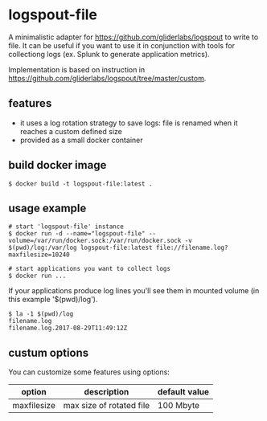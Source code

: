 # logspout-file
A minimalistic adapter for https://github.com/gliderlabs/logspout to write to file.
It can be useful if you want to use it in conjunction with tools for collectiong logs (ex. Splunk to generate application metrics).

Implementation is based on instruction in https://github.com/gliderlabs/logspout/tree/master/custom.


## features
 - it uses a log rotation strategy to save logs: file is renamed when it reaches a custom defined size
 - provided as a small docker container
 
## build docker image
```
$ docker build -t logspout-file:latest .
```

## usage example
```
# start 'logspout-file' instance 
$ docker run -d --name="logspout-file" --volume=/var/run/docker.sock:/var/run/docker.sock -v $(pwd)/log:/var/log logspout-file:latest file://filename.log?maxfilesize=10240

# start applications you want to collect logs
$ docker run ...
```

If your applications produce log lines you'll see them in mounted volume (in this example '$(pwd)/log').
```
$ la -1 $(pwd)/log
filename.log
filename.log.2017-08-29T11:49:12Z
```

## custum options
You can customize some features using options:

option |  description   | default value
---------|----------------|--------------
maxfilesize | max size of rotated file | 100 Mbyte

